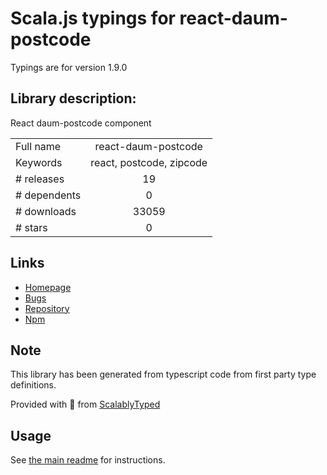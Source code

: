 
# Scala.js typings for react-daum-postcode

Typings are for version 1.9.0

## Library description:
React daum-postcode component

|                    |                 |
| ------------------ | :-------------: |
| Full name          | react-daum-postcode |
| Keywords           | react, postcode, zipcode |
| # releases         | 19 |
| # dependents       | 0 |
| # downloads        | 33059 |
| # stars            | 0 |

## Links
- [Homepage](https://github.com/kimminsik-bernard/react-daum-postcode#readme)
- [Bugs](https://github.com/kimminsik-bernard/react-daum-postcode/issues)
- [Repository](https://github.com/kimminsik-bernard/react-daum-postcode)
- [Npm](https://www.npmjs.com/package/react-daum-postcode)
    


## Note
This library has been generated from typescript code from first party type definitions.

Provided with :purple_heart: from [ScalablyTyped](https://github.com/oyvindberg/ScalablyTyped)

## Usage
See [the main readme](../../readme.md) for instructions.


